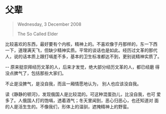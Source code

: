 # 父辈

> Wednesday, 3 December 2008
>
> The So Called Elder

比较喜欢的东西，最好要有个内核，精神上的。不喜欢像于丹那样的，东一下西
一下，道理满天飞，但缺少精神实质。平常的谈话也是如此。经历过文革的那代
人，说的话本质上跟打嗝差不多，基本的卫生标准都达不到，更别说精神实质了。

-- 原来挺崇拜经历文革的人，后来才发觉，绝大部分经历文革的人，都已经磨
得没点脾气了，包括那些大家们。

不止是没脾气，是没自我，而且一厢情愿地认为， 别人也应该没自我。

读《静静的顿河》，发现俄国人是比较混的。可这种混蛋劲儿，比没自我，也可
爱多了。人俄国人打的饱嗝，透着酒气；冬天里闻到，恶心归恶心，也还知道对
面的人是活生生的。不像我们，形体上的温驯，遮掩精神上的野蛮。
